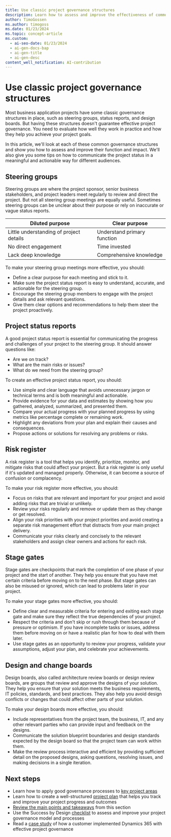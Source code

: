```yaml
---
title: Use classic project governance structures
description: Learn how to assess and improve the effectiveness of common project governance structures, such as steering groups, in your Dynamics 365 projects.
author: TimoGossen
ms.author: timogoss
ms.date: 01/23/2024
ms.topic: concept-article
ms.custom:
  - ai-seo-date: 01/23/2024
  - ai-gen-docs-bap
  - ai-gen-title
  - ai-gen-desc
content_well_notification: AI-contribution
---
```


# Use classic project governance structures

Most business application projects have some classic governance structures in place, such as steering groups, status reports, and design boards. But having these structures doesn't guarantee effective project governance. You need to evaluate how well they work in practice and how they help you achieve your project goals.

In this article, we'll look at each of these common governance structures and show you how to assess and improve their function and impact. We'll also give you some tips on how to communicate the project status in a meaningful and actionable way for different audiences.

## Steering groups

Steering groups are where the project sponsor, senior business stakeholders, and project leaders meet regularly to review and direct the project. But not all steering group meetings are equally useful. Sometimes steering groups can be unclear about their purpose or rely on inaccurate or vague status reports.

| Diluted purpose | Clear purpose |
|-----------------|---------------|
| Little understanding of project details | Understand primary function |
| No direct engagement | Time invested |
| Lack deep knowledge | Comprehensive knowledge |

To make your steering group meetings more effective, you should:

- Define a clear purpose for each meeting and stick to it.
- Make sure the project status report is easy to understand, accurate, and actionable for the steering group.
- Encourage the steering group members to engage with the project details and ask relevant questions.
- Give them clear options and recommendations to help them steer the project proactively.

## Project status reports

A good project status report is essential for communicating the progress and challenges of your project to the steering group. It should answer questions like:

- Are we on track?
- What are the main risks or issues?
- What do we need from the steering group?

To create an effective project status report, you should:

- Use simple and clear language that avoids unnecessary jargon or technical terms and is both meaningful and actionable.
- Provide evidence for your data and estimates by showing how you gathered, analyzed, summarized, and presented them.
- Compare your actual progress with your planned progress by using metrics like percentage complete or remaining work.
- Highlight any deviations from your plan and explain their causes and consequences.
- Propose actions or solutions for resolving any problems or risks.

## Risk register

A risk register is a tool that helps you identify, prioritize, monitor, and mitigate risks that could affect your project. But a risk register is only useful if it's updated and managed properly. Otherwise, it can become a source of confusion or complacency.

To make your risk register more effective, you should:

- Focus on risks that are relevant and important for your project and avoid adding risks that are trivial or unlikely.
- Review your risks regularly and remove or update them as they change or get resolved.
- Align your risk priorities with your project priorities and avoid creating a separate risk management effort that distracts from your main project delivery.
- Communicate your risks clearly and concisely to the relevant stakeholders and assign clear owners and actions for each risk.

## Stage gates

Stage gates are checkpoints that mark the completion of one phase of your project and the start of another. They help you ensure that you have met certain criteria before moving on to the next phase. But stage gates can also be misused or ignored, which can lead to problems later in your project.

To make your stage gates more effective, you should:

- Define clear and measurable criteria for entering and exiting each stage gate and make sure they reflect the true dependencies of your project.
- Respect the criteria and don't skip or rush through them because of pressure or optimism. If you have incomplete tasks or issues, address them before moving on or have a realistic plan for how to deal with them later.
- Use stage gates as an opportunity to review your progress, validate your assumptions, adjust your plan, and celebrate your achievements.

## Design and change boards

Design boards, also called architecture review boards or design review boards, are groups that review and approve the designs of your solution. They help you ensure that your solution meets the business requirements, IT policies, standards, and best practices. They also help you avoid design conflicts or changes that could affect other parts of your solution.

To make your design boards more effective, you should:

- Include representatives from the project team, the business, IT, and any other relevant parties who can provide input and feedback on the designs.
- Communicate the solution blueprint boundaries and design standards expected by the design board so that the project team can work within them.
- Make the review process interactive and efficient by providing sufficient detail on the proposed designs, asking questions, resolving issues, and making decisions in a single iteration.

## Next steps

- Learn how to apply good governance processes to [key project areas](project-governance-key-project-areas.md)
- Learn how to create a well-structured [project plan](project-governance-project-plan.md) that helps you track and improve your project progress and outcomes
- [Review the main points and takeaways](project-governance-conclusion.md) from this section
- Use the Success by Design [checklist](project-governance-checklist.md) to assess and improve your project governance model
and processes
- Read a [case study](project-governance-case-study.md) of how a customer implemented Dynamics 365 with effective project governance
